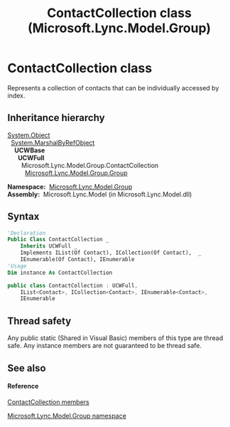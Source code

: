 ﻿---
title: ContactCollection class (Microsoft.Lync.Model.Group)
TOCTitle: ContactCollection class
ms:assetid: T:Microsoft.Lync.Model.Group.ContactCollection_DI_3_UC_OCS14MrefLyncWPF
ms:mtpsurl: https://msdn.microsoft.com/en-us/library/microsoft.lync.model.group.contactcollection_di_3_uc_ocs14mreflyncwpf(v=office.15)
ms:contentKeyID: 48591201
ms.date: 07/28/2014
mtps_version: v=office.15
f1_keywords:
- Microsoft.Lync.Model.Group.ContactCollection
dev_langs:
- CSharp
- JScript
- VB
- other
---

# ContactCollection class

Represents a collection of contacts that can be individually accessed by index.

## Inheritance hierarchy

[System.Object](http://msdn2.microsoft.com/en-us/library/e5kfa45b)  
  [System.MarshalByRefObject](http://msdn2.microsoft.com/en-us/library/w4302s1f)  
    **UCWBase**  
      **UCWFull**  
        Microsoft.Lync.Model.Group.ContactCollection  
          [Microsoft.Lync.Model.Group.Group](group-class-microsoft-lync-model-group_2.md)  

**Namespace:**  [Microsoft.Lync.Model.Group](microsoft-lync-model-group-namespace_2.md)  
**Assembly:**  Microsoft.Lync.Model (in Microsoft.Lync.Model.dll)

## Syntax

``` vb
'Declaration
Public Class ContactCollection _
    Inherits UCWFull _
    Implements IList(Of Contact), ICollection(Of Contact),  _
    IEnumerable(Of Contact), IEnumerable
'Usage
Dim instance As ContactCollection
```

``` csharp
public class ContactCollection : UCWFull, 
    IList<Contact>, ICollection<Contact>, IEnumerable<Contact>, 
    IEnumerable
```

## Thread safety

Any public static (Shared in Visual Basic) members of this type are thread safe. Any instance members are not guaranteed to be thread safe.

## See also

#### Reference

[ContactCollection members](contactcollection-members-microsoft-lync-model-group_2.md)

[Microsoft.Lync.Model.Group namespace](microsoft-lync-model-group-namespace_2.md)

